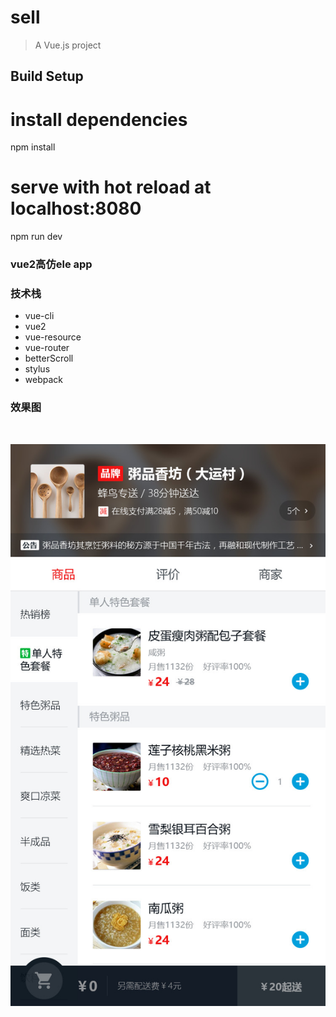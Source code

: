 # sell

> A Vue.js project

## Build Setup

# install dependencies
npm install

# serve with hot reload at localhost:8080
npm run dev

### vue2高仿ele app

### 技术栈
- vue-cli
- vue2
- vue-resource
- vue-router
- betterScroll
- stylus
- webpack

### 效果图
<br/>

![ ](resource/外卖01_商品页.jpg)

